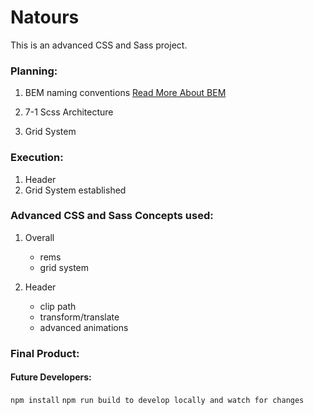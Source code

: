 # Natours

This is an advanced CSS and Sass project.

### Planning:
1. BEM naming conventions 
[Read More About BEM](http://getbem.com/naming/)

2. 7-1 Scss Architecture

3. Grid System

### Execution:
1. Header 
2. Grid System established


### Advanced CSS and Sass Concepts used:
1. Overall
	* rems 
	* grid system
	
2. Header
	* clip path
	* transform/translate
	* advanced animations 


### Final Product:

<!-- ![](project.jpg) -->


#### Future Developers:
`npm install` 
`npm run build to develop locally and watch for changes`